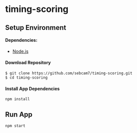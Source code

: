 # timing-scoring

## Setup Environment

#### Dependencies:
- [Node.js](https://nodejs.org/en/download)

#### Download Repository
```
$ git clone https://github.com/sebcam7/timing-scoring.git
$ cd timing-scoring
```

#### Install App Dependencies
```
npm install
```

## Run App
```
npm start
```
